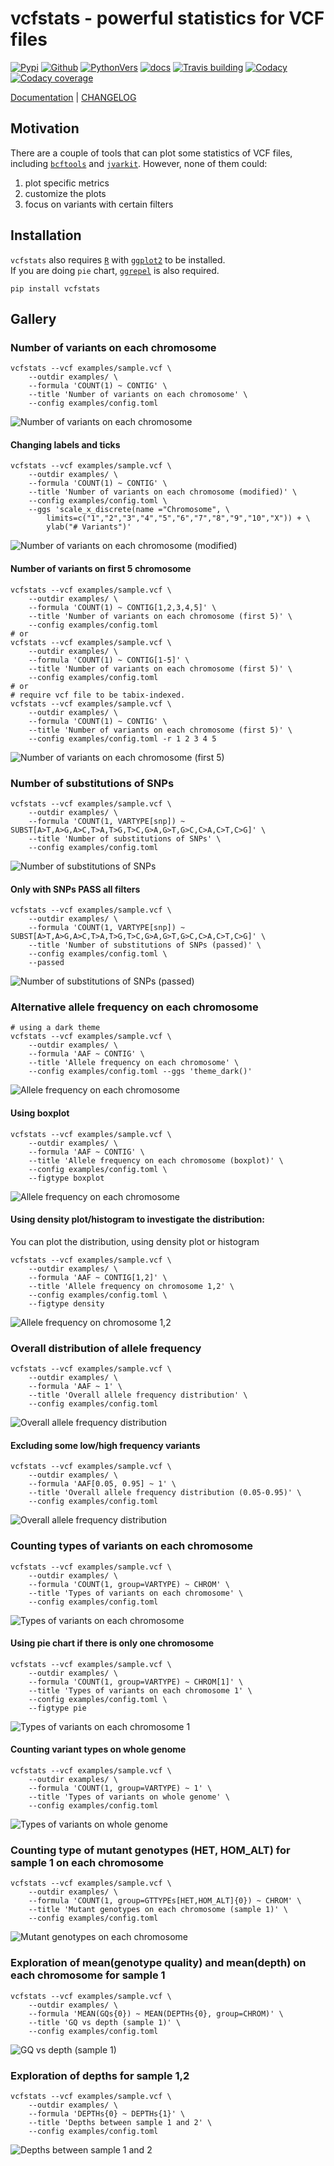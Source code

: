 # vcfstats - powerful statistics for VCF files

[![Pypi][1]][2] [![Github][3]][4] [![PythonVers][5]][2] [![docs][6]][13] [![Travis building][7]][8] [![Codacy][9]][10] [![Codacy coverage][11]][10]

[Documentation][13] | [CHANGELOG][12]

## Motivation
There are a couple of tools that can plot some statistics of VCF files, including [`bcftools`][14] and [`jvarkit`][15]. However, none of them could:
1. plot specific metrics
2. customize the plots
3. focus on variants with certain filters

## Installation
`vcfstats` also requires [`R`][16] with [`ggplot2`][17] to be installed. \
If you are doing `pie` chart, [`ggrepel`][18] is also required.
```shell
pip install vcfstats
```

## Gallery

### Number of variants on each chromosome

```shell
vcfstats --vcf examples/sample.vcf \
	--outdir examples/ \
	--formula 'COUNT(1) ~ CONTIG' \
	--title 'Number of variants on each chromosome' \
	--config examples/config.toml
```

![Number of variants on each chromosome](https://github.com/pwwang/vcfstats/raw/master/examples/Number_of_variants_on_each_chromosome.col.png)

#### Changing labels and ticks

```shell
vcfstats --vcf examples/sample.vcf \
	--outdir examples/ \
	--formula 'COUNT(1) ~ CONTIG' \
	--title 'Number of variants on each chromosome (modified)' \
	--config examples/config.toml \
	--ggs 'scale_x_discrete(name ="Chromosome", \
		limits=c("1","2","3","4","5","6","7","8","9","10","X")) + \
		ylab("# Variants")'
```

![Number of variants on each chromosome (modified)](https://github.com/pwwang/vcfstats/raw/master/examples/Number_of_variants_on_each_chromosome_(modified).col.png)

#### Number of variants on first 5 chromosome

```shell
vcfstats --vcf examples/sample.vcf \
	--outdir examples/ \
	--formula 'COUNT(1) ~ CONTIG[1,2,3,4,5]' \
	--title 'Number of variants on each chromosome (first 5)' \
	--config examples/config.toml
# or
vcfstats --vcf examples/sample.vcf \
	--outdir examples/ \
	--formula 'COUNT(1) ~ CONTIG[1-5]' \
	--title 'Number of variants on each chromosome (first 5)' \
	--config examples/config.toml
# or
# require vcf file to be tabix-indexed.
vcfstats --vcf examples/sample.vcf \
	--outdir examples/ \
	--formula 'COUNT(1) ~ CONTIG' \
	--title 'Number of variants on each chromosome (first 5)' \
	--config examples/config.toml -r 1 2 3 4 5
```

![Number of variants on each chromosome (first 5)](https://github.com/pwwang/vcfstats/raw/master/examples/Number_of_variants_on_each_chromosome_(first_5).col.png)

### Number of substitutions of SNPs
```shell
vcfstats --vcf examples/sample.vcf \
	--outdir examples/ \
	--formula 'COUNT(1, VARTYPE[snp]) ~ SUBST[A>T,A>G,A>C,T>A,T>G,T>C,G>A,G>T,G>C,C>A,C>T,C>G]' \
	--title 'Number of substitutions of SNPs' \
	--config examples/config.toml
```
![Number of substitutions of SNPs](https://github.com/pwwang/vcfstats/raw/master/examples/Number_of_substitutions_of_SNPs.col.png)

#### Only with SNPs PASS all filters

```shell
vcfstats --vcf examples/sample.vcf \
	--outdir examples/ \
	--formula 'COUNT(1, VARTYPE[snp]) ~ SUBST[A>T,A>G,A>C,T>A,T>G,T>C,G>A,G>T,G>C,C>A,C>T,C>G]' \
	--title 'Number of substitutions of SNPs (passed)' \
	--config examples/config.toml \
	--passed
```

![Number of substitutions of SNPs (passed)](https://github.com/pwwang/vcfstats/raw/master/examples/Number_of_substitutions_of_SNPs_(passed).col.png)

### Alternative allele frequency on each chromosome
```shell
# using a dark theme
vcfstats --vcf examples/sample.vcf \
	--outdir examples/ \
	--formula 'AAF ~ CONTIG' \
	--title 'Allele frequency on each chromosome' \
	--config examples/config.toml --ggs 'theme_dark()'
```

![Allele frequency on each chromosome](https://github.com/pwwang/vcfstats/raw/master/examples/Allele_frequency_on_each_chromosome.violin.png)

#### Using boxplot
```shell
vcfstats --vcf examples/sample.vcf \
	--outdir examples/ \
	--formula 'AAF ~ CONTIG' \
	--title 'Allele frequency on each chromosome (boxplot)' \
	--config examples/config.toml \
	--figtype boxplot
```

![Allele frequency on each chromosome](https://github.com/pwwang/vcfstats/raw/master/examples/Allele_frequency_on_each_chromosome.boxplot.png)

#### Using density plot/histogram to investigate the distribution:
You can plot the distribution, using density plot or histogram
```shell
vcfstats --vcf examples/sample.vcf \
	--outdir examples/ \
	--formula 'AAF ~ CONTIG[1,2]' \
	--title 'Allele frequency on chromosome 1,2' \
	--config examples/config.toml \
	--figtype density
```
![Allele frequency on chromosome 1,2](https://github.com/pwwang/vcfstats/raw/master/examples/Allele_frequency_on_chromosome_1_2.density.png)

### Overall distribution of allele frequency
```shell
vcfstats --vcf examples/sample.vcf \
	--outdir examples/ \
	--formula 'AAF ~ 1' \
	--title 'Overall allele frequency distribution' \
	--config examples/config.toml
```
![Overall allele frequency distribution](https://github.com/pwwang/vcfstats/raw/master/examples/Overall_allele_frequency_distribution.histogram.png)

#### Excluding some low/high frequency variants
```shell
vcfstats --vcf examples/sample.vcf \
	--outdir examples/ \
	--formula 'AAF[0.05, 0.95] ~ 1' \
	--title 'Overall allele frequency distribution (0.05-0.95)' \
	--config examples/config.toml
```
![Overall allele frequency distribution](https://github.com/pwwang/vcfstats/raw/master/examples/Overall_allele_frequency_distribution_(0.05-0.95).histogram.png)

### Counting types of variants on each chromosome
```shell
vcfstats --vcf examples/sample.vcf \
	--outdir examples/ \
	--formula 'COUNT(1, group=VARTYPE) ~ CHROM' \
	--title 'Types of variants on each chromosome' \
	--config examples/config.toml
```

![Types of variants on each chromosome](https://github.com/pwwang/vcfstats/raw/master/examples/Types_of_variants_on_each_chromosome.col.png)

#### Using pie chart if there is only one chromosome
```shell
vcfstats --vcf examples/sample.vcf \
	--outdir examples/ \
	--formula 'COUNT(1, group=VARTYPE) ~ CHROM[1]' \
	--title 'Types of variants on each chromosome 1' \
	--config examples/config.toml \
	--figtype pie
```
![Types of variants on each chromosome 1](https://github.com/pwwang/vcfstats/raw/master/examples/Types_of_variants_on_each_chromosome_1.pie.png)

#### Counting variant types on whole genome
```shell
vcfstats --vcf examples/sample.vcf \
	--outdir examples/ \
	--formula 'COUNT(1, group=VARTYPE) ~ 1' \
	--title 'Types of variants on whole genome' \
	--config examples/config.toml
```
![Types of variants on whole genome](https://github.com/pwwang/vcfstats/raw/master/examples/Types_of_variants_on_whole_genome.pie.png)

### Counting type of mutant genotypes (HET, HOM_ALT) for sample 1 on each chromosome
```shell
vcfstats --vcf examples/sample.vcf \
	--outdir examples/ \
	--formula 'COUNT(1, group=GTTYPEs[HET,HOM_ALT]{0}) ~ CHROM' \
	--title 'Mutant genotypes on each chromosome (sample 1)' \
	--config examples/config.toml
```

![Mutant genotypes on each chromosome](https://github.com/pwwang/vcfstats/raw/master/examples/Mutant_genotypes_on_each_chromosome_(sample_1).col.png)


### Exploration of mean(genotype quality) and mean(depth) on each chromosome for sample 1
```shell
vcfstats --vcf examples/sample.vcf \
	--outdir examples/ \
	--formula 'MEAN(GQs{0}) ~ MEAN(DEPTHs{0}, group=CHROM)' \
	--title 'GQ vs depth (sample 1)' \
	--config examples/config.toml
```
![GQ vs depth (sample 1)](https://github.com/pwwang/vcfstats/raw/master/examples/GQ_vs_depth_(sample_1).scatter.png)

### Exploration of depths for sample 1,2
```shell
vcfstats --vcf examples/sample.vcf \
	--outdir examples/ \
	--formula 'DEPTHs{0} ~ DEPTHs{1}' \
	--title 'Depths between sample 1 and 2' \
	--config examples/config.toml
```
![Depths between sample 1 and 2](https://github.com/pwwang/vcfstats/raw/master/examples/Depths_between_sample_1_and_2.scatter.png)

[1]: https://img.shields.io/pypi/v/vcfstats?style=flat-square
[2]: https://pypi.org/project/vcfstats/
[3]: https://img.shields.io/github/v/tag/pwwang/vcfstats?style=flat-square
[4]: https://github.com/pwwang/vcfstats
[5]: https://img.shields.io/pypi/pyversions/vcfstats?style=flat-square
[6]: https://img.shields.io/readthedocs/vcfstats?style=flat-square
[7]: https://img.shields.io/travis/pwwang/vcfstats?style=flat-square
[8]: https://travis-ci.org/pwwang/vcfstats
[9]: https://img.shields.io/codacy/grade/76b84a4cba794f1d925ba98913203c05?style=flat-square
[10]: https://app.codacy.com/manual/pwwang/vcfstats
[11]: https://img.shields.io/codacy/coverage/76b84a4cba794f1d925ba98913203c05?style=flat-square
[12]: https://vcfstats.readthedocs.io/en/latest/CHANGELOG/
[13]: https://vcfstats.readthedocs.io/en/latest/
[14]: https://samtools.github.io/bcftools/bcftools.html#stats
[15]: http://lindenb.github.io/jvarkit/VcfStatsJfx.html
[16]: https://www.r-project.org/
[17]: https://ggplot2.tidyverse.org/
[18]: https://cran.r-project.org/web/packages/ggrepel/vignettes/ggrepel.html
